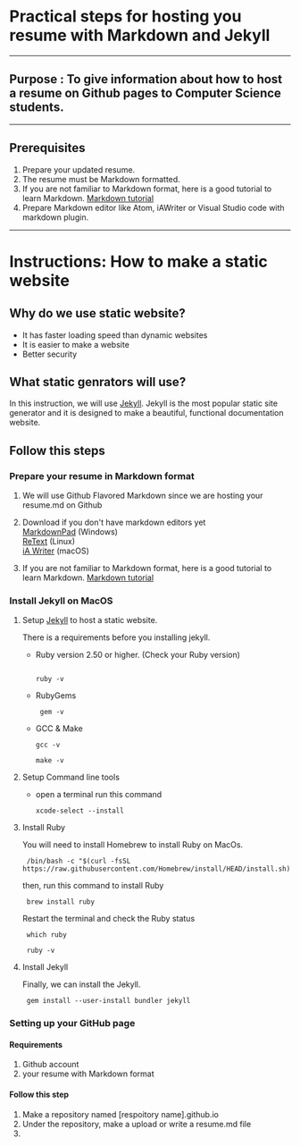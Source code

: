 
# Practical steps for hosting you resume with Markdown and Jekyll
---

## Purpose : To give information about how to host a resume on Github pages to Computer Science students.
   
---
## Prerequisites

1. Prepare your updated resume.
2. The resume must be Markdown formatted.
3. If you are not familiar to Markdown format, here is a good tutorial to learn Markdown.
   [Markdown tutorial](https://www.markdowntutorial.com/)
4. Prepare Markdown editor like Atom, iAWriter or Visual Studio code with markdown plugin.


---
# Instructions: How to make a static website

## Why do we use static website?

- It has faster loading speed than dynamic websites
- It is easier to make a website
- Better security

## What static genrators will use?

In this instruction, we will use [Jekyll](http://jekyllrb.com/). Jekyll is the most popular static site generator and it is designed to make a beautiful, functional documentation website.


## Follow this steps

### Prepare your resume in Markdown format

1. We will use Github Flavored Markdown since we are hosting your resume.md on Github
2. Download if you don't have markdown editors yet  
   [MarkdownPad](http://www.markdownpad.com/) (Windows)  
   [ReText](http://sourceforge.net/projects/retext/) (Linux)    
   [iA Writer](https://ia.net/writer) (macOS)

3. If you are not familiar to Markdown format, here is a good tutorial to learn Markdown.
   [Markdown tutorial](https://www.markdowntutorial.com/)

### Install Jekyll on MacOS

1. Setup [Jekyll](http://jekyllrb.com/) to host a static website.  
   
   There is a requirements before you installing jekyll.

   - Ruby version 2.50 or higher. (Check your Ruby version) <pre><code> ruby -v </code></pre> 
   - RubyGems <pre><code> gem -v </code></pre>
   - GCC & Make <pre><code>gcc -v </code></pre> <pre><code>make -v </code></pre>
  
2. Setup Command line tools  
   - open a terminal run this command
   
        <pre><code>xcode-select --install </code></pre>

3. Install Ruby  
   
   You will need to install Homebrew to install Ruby on MacOs.  
   <pre><code> /bin/bash -c "$(curl -fsSL https://raw.githubusercontent.com/Homebrew/install/HEAD/install.sh)"</code></pre>

   then, run this command to install Ruby  
   <pre><code> brew install ruby </code></pre>

   Restart the terminal and check the Ruby status

   <pre><code> which ruby </code></pre>
   <pre><code> ruby -v </code></pre>

4. Install Jekyll  
   
   Finally, we can install the Jekyll.  

   <pre><code> gem install --user-install bundler jekyll </code></pre>



### Setting up your GitHub page  

#### Requirements

1. Github account
2. your resume with Markdown format


#### Follow this step

1. Make a repository named [respoitory name].github.io
2. Under the repository, make a upload or write a resume.md file
3. 

